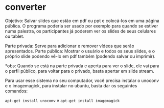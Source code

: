converter
=========

Objetivo: Salvar slides que estão em pdf ou ppt e colocá-los em uma página pública. O programa poderia ser usado por exemplo para quando se estiver numa palestra, os participantes já poderem ver os slides de seus celulares ou tablet.

Parte privada: Serve para adicionar e remover vídeos que serão apresentados.
Parte pública: Mostrar o usuário e todos os seus slides, e o próprio slide podendo vê-lo em pdf também (podendo salvar ou imprimir).

*obs: Quando se está na parte privada e aperta para ver o slide, ele vai para o perfil público, para voltar para o privado, basta apertar em slide stream.

Para usar esse sistema no seu computador, você precisa instalar o unoconv e o imagemagick, para instalar no ubuntu, basta dar os seguintes comandos:

```apt-get install unoconv```
e
```apt-get install imagemagick```
